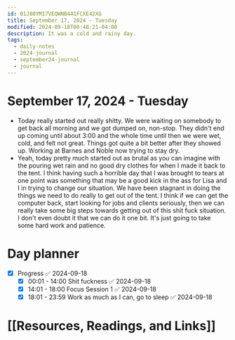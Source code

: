 ```yaml
---
id: 01J80YM17VEQWNB441FCXE42XG
title: September 17, 2024 - Tuesday
modified: 2024-09-18T00:48:21-04:00
description: It was a cold and rainy day.
tags:
  - daily-notes
  - 2024-journal
  - september24-journal
  - journal
---
```

# September 17, 2024 - Tuesday
- Today really started out really shitty. We were waiting on somebody to get back all morning and we got dumped on, non-stop. They didn't end up coming until about 3:00 and the whole time until then we were wet, cold, and felt not great. Things got quite a bit better after they showed up. Working at Barnes and Noble now trying to stay dry.
- Yeah, today pretty much started out as brutal as you can imagine with the pouring wet rain and no good dry clothes for when I made it back to the tent. I think having such a horrible day that I was brought to tears at one point was something that may be a good kick in the ass for Lisa and I in trying to change our situation. We have been stagnant in doing the things we need to do really to get out of the tent. I think if we can get the computer back, start looking for jobs and clients seriously, then we can really take some big steps towards getting out of this shit fuck situation. I don't even doubt it that we can do it one bit. It's just going to take some hard work and patience.
# Day planner
- [x] Progress ✅ 2024-09-18
	- [x] 00:01 - 14:00 Shit fuckness ✅ 2024-09-18
	- [x] 14:01 - 18:00 Focus Session 1 ✅ 2024-09-18
	- [x] 18:01 - 23:59 Work as much as I can, go to sleep ✅ 2024-09-18

# [[Resources, Readings, and Links]]

